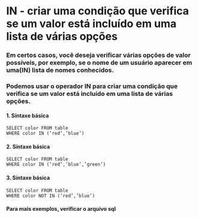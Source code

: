 # IN - criar uma condição que verifica se um valor está incluído em uma lista de várias opções
### Em certos casos, você deseja verificar várias opções de valor possíveis, por exemplo, se o nome de um usuário aparecer em uma(IN) lista de nomes conhecidos.
### Podemos usar o operador IN para criar uma condição que verifica se um valor está incluído em uma lista de várias opções.

#### 1. Síntaxe básica
````
SELECT color FROM table
WHERE color IN (‘red’,’blue’)
````
#### 2. Síntaxe básica
````
SELECT color FROM table
WHERE color IN (‘red’,’blue’,’green’)
````
#### 3. Síntaxe básica
````
SELECT color FROM table
WHERE color NOT IN (‘red’,’blue’)
````
#### Para mais exemplos, verificar o arquivo sql
